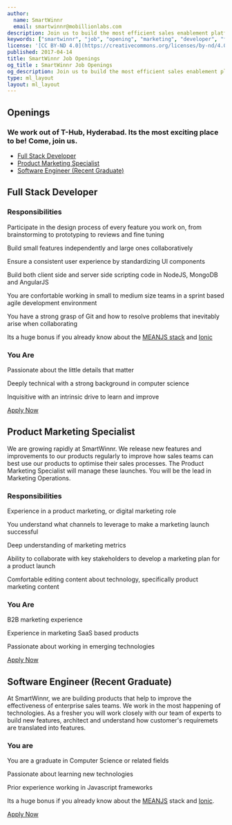 ```yaml
---
author:
  name: SmartWinnr
  email: smartwinnr@mobillionlabs.com
description: Join us to build the most efficient sales enablement platform that’s used by fortune 500 companies. Work with us at the most exciting place-- T-Hub, Hyderabad.
keywords: ["smartwinnr", "job", "opening", "marketing", "developer", "full stack developer", "customer support"]
license: '[CC BY-ND 4.0](https://creativecommons.org/licenses/by-nd/4.0)'
published: 2017-04-14
title: SmartWinnr Job Openings
og_title : SmartWinnr Job Openings
og_description: Join us to build the most efficient sales enablement platform that’s used by fortune 500 companies. Work with us at the most exciting place-- T-Hub, Hyderabad.
type: ml_layout
layout: ml_layout
---
```


<section>
  <div class="ml-resource">
    <div class="row text-center ml-container">
      <h1 class="ml_body_text_white  ml-margin-top-sections">Openings</h1>
      <h3 class="ml_body_text_white">We work out of T-Hub, Hyderabad. Its the most exciting place to be! Come, join us.</h3>
    </div>
  </div>
  <div class="ml-background-white">
    <div class="padding50" id="jobs">
      <ul class="nav nav-tabs" id="tab1"><li class="active"><a data-toggle="tab" href="#tab1-item1" aria-expanded="true">Full Stack Developer</a></li>
          <li class=""><a data-toggle="tab" href="#tab1-item2" aria-expanded="false">Product Marketing Specialist</a></li>
          <li class=""><a data-toggle="tab" href="#tab1-item3" aria-expanded="false">Software Engineer (Recent Graduate)</a></li>
      </ul><div class="tab-content">
          <div id="tab1-item1" class="tab-pane fade active in">
            <h1 class="ml-title ml-font24 text-center">Full Stack Developer</h1>
            <div class="ml_body_text_black">
              <h3>Responsibilities</h3>
                <p>Participate in the design process of every feature you work on, from brainstorming to prototyping to reviews and fine tuning</p>
                <p>Build small features independently and large ones collaboratively</p>
                <p>Ensure a consistent user experience by standardizing UI components</p>
                <p>Build both client side and server side scripting code in NodeJS, MongoDB and AngularJS</p>
                <p>You are confortable working in small to medium size teams in a sprint based agile development environment</p>
                <p>You have a strong grasp of Git and how to resolve problems that inevitably arise when collaborating</p>
                <p>Its a huge bonus if you already know about the <a href="http://meanjs.org/" class="ml_custom_link">MEANJS stack</a> and <a href="http://ionicframework.com/" class="ml_custom_link">Ionic</a></p>
              <h3>You Are</h3>
                <p>Passionate about the little details that matter</p>
                <p>Deeply technical with a strong background in computer science</p>
                <p>Inquisitive with an intrinsic drive to learn and improve</p>
                <!-- <a href="/about-us/company">Learn more about our values.</a> -->
                <p></p><p></p>
                <p>
                  <a href="mailto:contact@mobillionlabs.com?subject=Apply for Full Stack Developer" class="btn btn-large btn-success"><span>Apply Now</span></a>
                </p>
            </div>
          </div>
          <div id="tab1-item2" class="tab-pane fade">
            <h1 class="ml-title ml-font24 text-center">Product Marketing Specialist</h1>
            <div class="ml_body_text_black">
              <p>We are growing rapidly at SmartWinnr. We release new features and improvements to our products regularly to improve how sales teams can best use our products to optimise their sales processes. The Product Marketing Specialist will manage these launches. You will be the lead in Marketing Operations. </p>
              <h3>Responsibilities</h3>
                <p>Experience in a product marketing, or digital marketing role</p>
                <p>You understand what channels to leverage to make a marketing launch successful</p>
      					<p>Deep understanding of marketing metrics</p>
      					<p>Ability to collaborate with key stakeholders to develop a marketing plan for a product launch</p>
      					<p>Comfortable editing content about technology, specifically product marketing content</p>
              <h3>You Are</h3>
                <p>B2B marketing experience</p>
                <p>Experience in marketing SaaS based products</p>
                <p>Passionate about working in emerging technologies</p>
                <p></p>
                <p></p>
                <!-- <p> <a href="/about-us/company">Learn more about our values.</a></p> -->
              <p></p>
              <p></p>
              <p>
                <a href="mailto:contact@mobillionlabs.com?subject=Apply for Product Marketing Specialist" class="btn btn-large btn-success "><span>Apply Now</span></a>
            </p>
            </div>
            </div>
          <div id="tab1-item3" class="tab-pane fade">
              <h1 class="ml-title ml-font24 text-center">Software Engineer (Recent Graduate)</h1>
              <div class="ml_body_text_black">
                <p>At SmartWinnr, we are building products that help to improve the effectiveness of enterprise sales teams. We work in the most happening of technologies. As a fresher you will work closely with our team of experts to build new features, architect and understand how customer's requiremets are translated into features. </p>
      					<h3>You are</h3>
      					<p>You are a graduate in Computer Science or related fields</p>
                  		<p>Passionate about learning new technologies</p>
                  		<p>Prior experience working in Javascript frameworks</p>
      					<p>Its a huge bonus if you already know about the <a href="http://meanjs.org/" class="ml_custom_link">MEANJS</a> stack and <a href="http://ionicframework.com/" class="ml_custom_link">Ionic</a>. </p>
      					<p></p>
      					<!-- <p><a href="/about-us/company">Learn more about our values.</a></p> -->
      					<p></p>
      					<p></p>
      					<p>
                  <a href="mailto:contact@mobillionlabs.com?subject=Apply for Software Engineer Recent Graduate" class="btn btn-large btn-success"><span>Apply Now</span></a>
                </p>
              </div>
          </div>
      </div>
    </div>
  </div>
</section>
